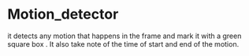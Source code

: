 # Motion_detector
it  detects any motion that happens in the frame and mark it with a green square box . It also take note of the time of start and end of the motion.
